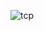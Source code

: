 ![tcp](https://user-images.githubusercontent.com/84390579/162078206-667a16a5-cdb1-4d89-b785-17ba7913439c.PNG)
